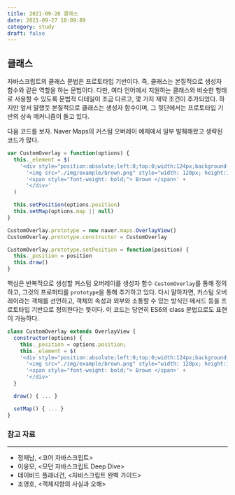 ```yaml
---
title: 2021-09-26 클래스
date: 2021-09-27 18:09:89
category: study
draft: false
---
```


## 클래스

자바스크립트의 클래스 문법은 프로토타입 기반이다. 즉, 클래스는 본질적으로 생성자 함수와 같은 역할을 하는 문법이다. 다만, 여타 언어에서 지원하는 클래스와 비슷한 형태로 사용할 수 있도록 문법적 디테일이 조금 다르고, 몇 가지 제약 조건이 추가되었다. 하지만 앞서 말했듯 본질적으로 클래스는 생성자 함수이며, 그 뒷단에서는 프로토타입 기반의 상속 메커니즘이 돌고 있다.

<!-- "프로토타입 기반 객체지향 언어는 클래스가 필요 없는 객체지향 프로그래밍 언어다. ES5에서는 클래스 없이도 다음과 같이 생성자 함수와 프로토타입을 통해 객체지향 언어의 상속을 구현할 수 있다." - 417p -->
<!--
```js
var Person = (function() {
  function Person(name) {
    this.name = name
  }

  Person.prototype.sayHi = function() {
    console.log('Hi! My name is ' + this.name)
  }

  // 생성자 함수 반환
  return Person
})()

var me = new Person('Lee')
``` -->

<!-- "사실 클래스는 함수이며 기존 프로토타입 기반 패턴을 클래스 기반 패턴처럼 사용할 수 있도록 하는 문법적 설탕이라고 볼 수도 있다.
단, 클래스와 생성자 함수는 모두 프로토타입 기반의 인스턴스를 생성하지만 정확히 동일하게 동작하지는 않는다. 클래스는 생성자 함수보다 엄격하며 생성자 함수에서는 제공하지 않는 기능도 제공한다." - 418p -->

<!-- - 클래스를 new 연산자 없이 호출하면 에러가 발생한다.
- 클래스는 상속을 지원하는 extends와 super 키워드를 제공한다.
- 클래스는 호이스팅이 발생하지 않는 것처럼 동작한다.
- 클래스 내의 모든 코드에는 암묵적으로 strict mode가 지정되어 실행되며 strict mode를 해제할 수 없다.
- 클래스의 constructor, 프로토타입 메서드, 정적 메서드는 모두 프로퍼티 어트리뷰트 [[Enumerable]]의 값이 false다. 다시 말해, 열거되지 않는다. -->

<!-- "클래스 몸체에서 정의할 수 있는 메서드는 constructor(생성자), 프로토타입 메서드, 정적 메서드의 세 가지가 있다." - 419p -->
<!--
```js
class Person {
  constructor(name) {
    // 생성자 함수
    this.name = name
  }

  sayHi() {
    // 프로토타입 메서드
    console.log('...')
  }

  static sayHello() {
    // 정적 메서드
    console.log('...')
  }
}
``` -->

<!-- "클래스는 인스턴스를 생성하기 위한 생성자 함수다. (...) 클래스는 평가되어 함수 객체가 된다. (...) 클래스도 함수 객체 고유의 프로퍼티를 모두 갖고 있다. 함수와 동일하게 프로토타입과 연결되어 있으며 자신의 스코프 체인을 구성한다.
모든 함수 객체가 가지고 있는 prototype 프로퍼티가 가리키는 프로토타입 객체의 constructor 프로퍼티는 클래스 자신을 가리키고 있다. 이는 클래스가 인스턴스를 생성하는 생성자 함수라는 것을 의미한다. 즉, new 연산자와 함께 클래스를 호출하면 클래스는 인스턴스를 생성한다." - 424p -->

<!-- "constructor는 메서드로 해석되는 것이 아니라 클래스가 평가되어 생성한 함수 객체 코드의 일부가 된다. 다시 말해, 클래스 정의가 평가되면 constructor에 기술된 동작을 하는 함수 객체가 생성된다." - 426p -->

<!-- "constructor는 별도의 반환문을 갖지 않아야 한다. (...) new 연산자와 함께 클래스가 호출되면 생성자 함수와 동일하게 암묵적으로 this, 즉 인스턴스를 반환하기 때문이다.
만약 this가 아닌 다른 객체를 명시적으로 반환하면 This, 즉 인스턴스가 반환되지 못하고 return 문에 명시한 객체가 반환된다.
하지만 명시적으로 원시값을 반환하면 원시값 반환은 무시되고 암묵적으로 this가 반환된다." - 427p -->

<!-- "클래스 몸체에서 정의한 메서드는 인스턴스의 프로토타입에 존재하는 프로토타입 메서드가 된다. 인스턴스는 프로토타입 메서드를 상속받아 사용할 수 있다.
프로토타입 체인은 기존의 모든 객체 생성 방식(객체 리터럴, 생성자 함수, Object.create 메서드 등)뿐만 아니라 클래스에 의해 생성된 인스턴스에도 동일하게 적용된다. 생성자 함수의 역할을 클래스가 할 뿐이다.
결국 클래스는 생성자 함수와 같이 인스턴스를 생성하는 생성자 함수라고 볼 수 있다. 다시 말해, 클래스는 생성자 함수와 마찬가지로 프로토타입 기반의 객체 생성 메커니즘이다." - 430p -->

<!-- "표준 빌트인 객체인 Math, Number, JSON, Object, Reflect 등은 다양한 정적 메서드를 가지고 있다. 이들 정적 메서드는 애플리케이션 전역에서 사용할 유틸리티 함수다. 예를 들어, 전달 받은 인수 중에서 가장 큰 수를 반환하는 정적 메서드 Math.max는 인스턴스와 상관 없이 애플리케이션 전역에서 사용할 유틸리티 함수다. 이처럼 클래스 또는 생성자 함수를 하나의 네임스페이스로 사용하여 정적 메서드를 모아 놓으면 이름 충돌 가능성을 줄여주고 관련 함수들을 구조화할 수 있는 효과가 있다. 이 같은 이유로 정적 메서드는 애플리케이션 전역에서 사용할 유틸리티 함수를 전역 함수로 정의하지 않고 메서드로 구조화할 때 유용하다." - 434p -->

<!-- "상속을 통해 확장된 클래스를 서브클래스라 부르고, 서브클래스에게 상속된 클래스를 수퍼클래스라 부른다. 서브 클래스를 파생 클래스 또는 자식 클래스, 수퍼클래스를 베이스 클래스 또는 부모 클래스라고 부르기도 한다.
extends 키워드의 역할은 수퍼클래스와 서브클래스 간의 상속 관계를 설정하는 것이다. 클래스도 프로토타입을 통해 상속 관계를 구현한다." - 452p -->

<!-- "extends 키워드는 클래스뿐만 아니라 생성자 함수를 상속받아 클래스를 확장할 수도 있다. 단, extends 키워드 앞에는 반드시 클래스가 와야 한다." - 453p -->

<!-- "extends 키워드 다음에는 클래스뿐만이 아니라 [[Construct]] 내부 메서드를 갖는 함수 객체로 평가될 수 있는 모든 표현식을 사용할 수 있다. 이를 통해 동적으로 상속받을 대상을 결정할 수 있다." - 453p -->

<!-- ```js
class Derived extends (condition ? Base1 : Base2) {}
``` -->

<!-- "super()는 수퍼클래스의 constructor(super-constructor)를 호출하여 인스턴스를 생성한다." - 454p -->

<!-- "super 키워드는 함수처럼 호출할 수도 있고 this와 같이 식별자처럼 참조할 수 있는 특수한 키워드다. super는 다음과 같이 동작한다.

- super를 호출하면 수퍼클래스의 constructor를 호출한다.
- super를 참조하면 수퍼클래스의 메서드를 호출할 수 있다." - 455p -->

<!-- "서브클래스는 자신이 직접 인스턴스를 생성하지 않고 수퍼클래스에게 인스턴스 생성을 위임한다. 이것이 바로 서브클래스의 constructor에서 반드시 super를 호출해야 하는 이유다.
서브클래스가 new 연산자와 함께 호출되면 서브클래스 constructor 내부의 super 키워드가 함수처럼 호출된다. super가 호출되면 수퍼클래스의 constructor가 호출된다. 좀 더 정확히 말하자면 수퍼클래스가 평가되어 생성된 함수 객체의 코드가 실행되기 시작한다.
만약 서브클래스 constructor 내부에 super 호출이 없으면 에러가 발생한다. 실제로 인스턴스를 생성하는 주체는 수퍼클래스이므로 수퍼클래스의 constructor를 호출하는 super가 호출되지 않으면 인스턴스를 생성할 수 없기 때문이다." - 463p -->

<!-- "super의 호출이 종료되고 제어 흐름이 서브클래스 constructor로 돌아온다. 이때 super가 반환한 인스턴스가 this에 바인딩된다. 서브클래스는 별도의 인스턴스를 생성하지 않고 super가 반환한 인스턴스를 this에 바인딩 하여 그대로 사용한다.
이처럼 super가 호출되지 않으면 인스턴스가 생성되지 않으며, this 바인딩도 할 수 없다. 서브클래스의 constructor에서 super를 호출하기 전에는 this를 참조할 수 없는 이유가 바로 이 때문이다." - 465p -->

다음 코드를 보자. Naver Maps의 커스텀 오버레이 예제에서 일부 발췌해왔고 생략된 코드가 많다.

```js
var CustomOverlay = function(options) {
  this._element = $(
    '<div style="position:absolute;left:0;top:0;width:124px;background-color:#F2F0EA;text-align:center;border:2px solid #6C483B;">' +
      '<img src="./img/example/brown.png" style="width: 120px; height:130px">' +
      '<span style="font-weight: bold;"> Brown </span>' +
      '</div>'
  )

  this.setPosition(options.position)
  this.setMap(options.map || null)
}

CustomOverlay.prototype = new naver.maps.OverlayView()
CustomOverlay.prototype.constructor = CustomOverlay

CustomOverlay.prototype.setPosition = function(position) {
  this._position = position
  this.draw()
}
```

핵심은 반복적으로 생성할 커스텀 오버레이를 생성자 함수 `CustomOverlay`를 통해 정의하고, 그것의 프로퍼티를 `prototype`을 통해 추가하고 있다. 다시 말하자면, 커스텀 오버레이라는 객체를 선언하고, 객체의 속성과 외부와 소통할 수 있는 방식인 메서드 등을 프로토타입 기반으로 정의한다는 뜻이다. 이 코드는 당연히 ES6의 class 문법으로도 표현이 가능하다.

```js
class CustomOverlay extends OverlayView {
  constructor(options) {
    this._position = options.position;
    this._element = $(
    '<div style="position:absolute;left:0;top:0;width:124px;background-color:#F2F0EA;text-align:center;border:2px solid #6C483B;">' +
      '<img src="./img/example/brown.png" style="width: 120px; height:130px">' +
      '<span style="font-weight: bold;"> Brown </span>' +
      '</div>'
  }

  draw() { ... }

  setMap() { ... }
}
```

### 참고 자료

---

- 정재남, <코어 자바스크립트>
- 이웅모, <모던 자바스크립트 Deep Dive>
- 데이비드 플래너건, <자바스크립트 완벽 가이드>
- 조영호, <객체지향의 사실과 오해>

